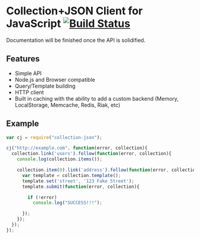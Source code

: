 Collection+JSON Client for JavaScript [![Build Status](https://secure.travis-ci.org/CamShaft/collection-json.js.png)](http://travis-ci.org/CamShaft/collection-json.js)
=====================================

Documentation will be finished once the API is solidified.

Features
--------

* Simple API
* Node.js and Browser compatible
* Query/Template building
* HTTP client
* Built in caching with the ability to add a custom backend (Memory, LocalStorage, Memcache, Redis, Riak, etc)


Example
-------

```js
var cj = require("collection-json");

cj("http://example.com", function(error, collection){
  collection.link('users').follow(function(error, collection){
    console.log(collection.items());

    collection.item(0).link('address').follow(function(error, collection){
      var template = collection.template();
      template.set('street', '123 Fake Street');
      template.submit(function(error, collection){

        if (!error)
          console.log("SUCCESS!!!");

      });
    });
  });
});
```
